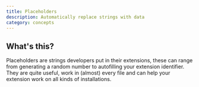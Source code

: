 ```yaml
---
title: Placeholders
description: Automatically replace strings with data
category: concepts
---
```


## What's this?

Placeholders are strings developers put in their extensions, these can range from generating a random number to autofilling your extension identifier. They are quite useful, work in (almost) every file and can help your extension work on all kinds of installations.
